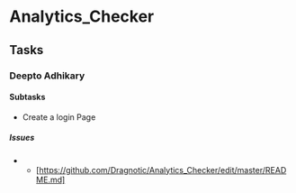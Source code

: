 # Analytics_Checker
## Tasks
### Deepto Adhikary
####  Subtasks
- Create a login Page
##### Issues
- - [https://github.com/Dragnotic/Analytics_Checker/edit/master/README.md]


